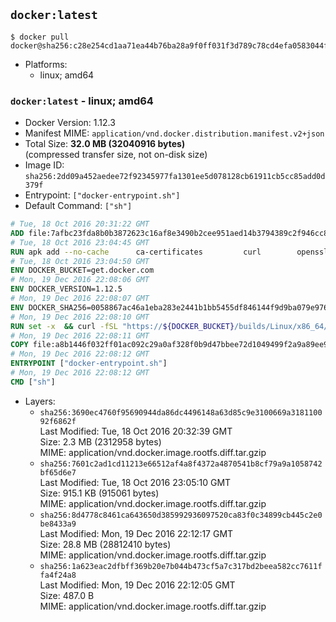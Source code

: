 ## `docker:latest`

```console
$ docker pull docker@sha256:c28e254cd1aa71ea44b76ba28a9f0ff031f3d789c78cd4efa0583044f32ba822
```

-	Platforms:
	-	linux; amd64

### `docker:latest` - linux; amd64

-	Docker Version: 1.12.3
-	Manifest MIME: `application/vnd.docker.distribution.manifest.v2+json`
-	Total Size: **32.0 MB (32040916 bytes)**  
	(compressed transfer size, not on-disk size)
-	Image ID: `sha256:2dd09a452aedee72f92345977fa1301ee5d078128cb61911cb5cc85add0d379f`
-	Entrypoint: `["docker-entrypoint.sh"]`
-	Default Command: `["sh"]`

```dockerfile
# Tue, 18 Oct 2016 20:31:22 GMT
ADD file:7afbc23fda8b0b3872623c16af8e3490b2cee951aed14b3794389c2f946cc8c7 in / 
# Tue, 18 Oct 2016 23:04:45 GMT
RUN apk add --no-cache 		ca-certificates 		curl 		openssl
# Tue, 18 Oct 2016 23:04:50 GMT
ENV DOCKER_BUCKET=get.docker.com
# Mon, 19 Dec 2016 22:08:06 GMT
ENV DOCKER_VERSION=1.12.5
# Mon, 19 Dec 2016 22:08:07 GMT
ENV DOCKER_SHA256=0058867ac46a1eba283e2441b1bb5455df846144f9d9ba079e97655399d4a2c6
# Mon, 19 Dec 2016 22:08:10 GMT
RUN set -x 	&& curl -fSL "https://${DOCKER_BUCKET}/builds/Linux/x86_64/docker-${DOCKER_VERSION}.tgz" -o docker.tgz 	&& echo "${DOCKER_SHA256} *docker.tgz" | sha256sum -c - 	&& tar -xzvf docker.tgz 	&& mv docker/* /usr/local/bin/ 	&& rmdir docker 	&& rm docker.tgz 	&& docker -v
# Mon, 19 Dec 2016 22:08:11 GMT
COPY file:a8b1446f032ff01ac092c29a0af328f0b9d47bbee72d1049499f2a9a89ee988a in /usr/local/bin/ 
# Mon, 19 Dec 2016 22:08:12 GMT
ENTRYPOINT ["docker-entrypoint.sh"]
# Mon, 19 Dec 2016 22:08:12 GMT
CMD ["sh"]
```

-	Layers:
	-	`sha256:3690ec4760f95690944da86dc4496148a63d85c9e3100669a318110092f6862f`  
		Last Modified: Tue, 18 Oct 2016 20:32:39 GMT  
		Size: 2.3 MB (2312958 bytes)  
		MIME: application/vnd.docker.image.rootfs.diff.tar.gzip
	-	`sha256:7601c2ad1cd11213e66512af4a8f4372a4870541b8cf79a9a1058742bf65d6e7`  
		Last Modified: Tue, 18 Oct 2016 23:05:10 GMT  
		Size: 915.1 KB (915061 bytes)  
		MIME: application/vnd.docker.image.rootfs.diff.tar.gzip
	-	`sha256:8d4778c8461ca643650d385992936097520ca83f0c34899cb445c2e0be8433a9`  
		Last Modified: Mon, 19 Dec 2016 22:12:17 GMT  
		Size: 28.8 MB (28812410 bytes)  
		MIME: application/vnd.docker.image.rootfs.diff.tar.gzip
	-	`sha256:1a623eac2dfbff369b20e7b044b473cf5a7c317bd2beea582cc7611ffa4f24a8`  
		Last Modified: Mon, 19 Dec 2016 22:12:05 GMT  
		Size: 487.0 B  
		MIME: application/vnd.docker.image.rootfs.diff.tar.gzip
